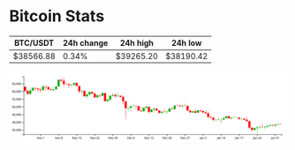 # Bitcoin Stats

BTC/USDT|24h change|24h high|24h low|
|---|---|---|---|
|$38566.88|0.34%|$39265.20|$38190.42|

<img src="./chart.svg">
